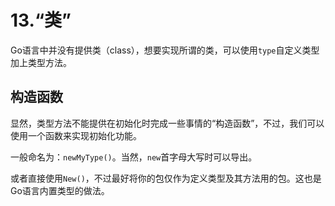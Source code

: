 # 13.“类”

Go语言中并没有提供类（class），想要实现所谓的类，可以使用`type`自定义类型加上类型方法。  

## 构造函数

显然，类型方法不能提供在初始化时完成一些事情的“构造函数”，不过，我们可以使用一个函数来实现初始化功能。  

一般命名为：`newMyType()`。当然，`new`首字母大写时可以导出。  

或者直接使用`New()`，不过最好将你的包仅作为定义类型及其方法用的包。这也是Go语言内置类型的做法。  
